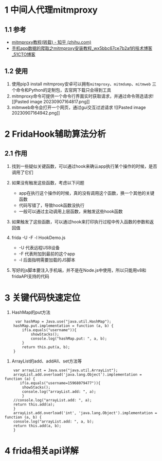 # 1 中间人代理mitmproxy
## 1.1 参考
- [mitmproxy教程(转载) - 知乎 (zhihu.com)](https://zhuanlan.zhihu.com/p/371209542?utm_id=0)
- [手机app数据的爬取之mitmproxy安装教程_wx5bbc67ce7b2af的技术博客_51CTO博客](https://blog.51cto.com/u_14011026/6444525)
## 1.2 使用
1. 使用pip3 install mitmproxy安卓可以拥有`mitmproxy`、`mitmdump`、`mitmweb` 三个命令和Python的定制包，去官网下载只会得到工具
2. mitmproxy命令可提供一个命令行界面实时获取请求，并通过命令筛选请求![[Pasted image 20230907164817.png]]
3. mitmweb命令会打开一个网页，通过gui交互过滤请求 ![[Pasted image 20230907164942.png]]
# 2 FridaHook辅助算法分析
## 2.1 作用
1. 找到一些疑似关键函数，可以通过hook来确认app执行某个操作的时候，是否调用了它们

2. 如果没有触发这些函数，考虑以下问题
    -  app在执行这个操作的时候，真的没有调用这个函数，换一个其他的关键函数
    - 代码写错了，导致hook函数没执行
    -  一般可以通过主动调用上层函数，来触发这些hook函数
3. 如果触发了这些函数，可以通过hook来打印执行过程中传入函数的参数和返回值
4. frida -U -F -l HookDemo.js
    - -U 代表远程USB设备
    - -F 代表附加到最前的这个app
    - -l 后面指明需要加载的JS脚本

5. 写好的js脚本要注入手机端，并不是在Node.js中使用，所以只能用v8和fridaAPI支持的代码
# 3 关键代码快速定位
1. HashMap的put方法
```
	 var hashMap = Java.use("java.util.HashMap");
    hashMap.put.implementation = function (a, b) {
        if(a.equals("username")){
            showStacks();
            console.log("hashMap.put: ", a, b);
        }
        return this.put(a, b);
    }
```
 1. ArrayList的add、addAll、set方法等
```
	var arrayList = Java.use("java.util.ArrayList");
	arrayList.add.overload('java.lang.Object').implementation = function (a) {
	   if(a.equals("username=15968079477")){
        showStacks();
        console.log("arrayList.add: ", a);
	    }
    //console.log("arrayList.add: ", a);
    return this.add(a);
	}
	arrayList.add.overload('int', 'java.lang.Object').implementation = function (a, b) {
    console.log("arrayList.add: ", a, b);
    return this.add(a, b);
	}

```
# 4 frida相关api详解